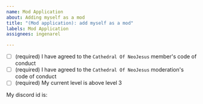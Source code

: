 ```yaml
---
name: Mod Application
about: Adding myself as a mod
title: "(Mod application): add myself as a mod"
labels: Mod Application
assignees: ingenarel

---
```


- [ ] (required) I have agreed to the `Cathedral Of NeoJesus` member's code of conduct
- [ ] (required) I have agreed to the `Cathedral Of NeoJesus` moderation's code of conduct
- [ ] (required) My current level is above level 3

My discord id is:  <discord id>
